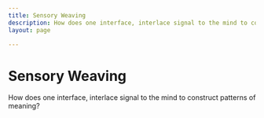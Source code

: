 ```yaml
---
title: Sensory Weaving
description: How does one interface, interlace signal to the mind to construct patterns of meaning?
layout: page

---
```


# Sensory Weaving
 How does one interface, interlace signal to the mind to construct patterns of meaning?